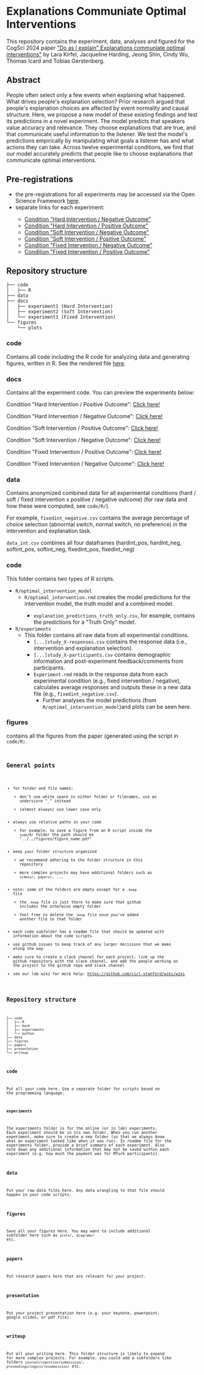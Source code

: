 # Explanations Communiate Optimal Interventions


This repository contains the experiment, data, analyses and figured for the  CogSci 2024 paper <a href="https://psyarxiv.com/XXX/">"Do as I explain" Explanations communiate optimal interventions"</a> by Lara Kirfel, Jacqueline Harding, Jeong Shin, Cindy Wu, Thomas Icard and Tobias Gerstenberg.

## Abstract

People often select only a few events when explaining what happened. What drives people's explanation selection? Prior research argued that people's explanation choices are affected by event normality and causal structure. Here, we propose a new model of these existing findings and test its predictions in a novel experiment. The model predicts that speakers value accuracy and relevance. They choose explanations that are true, and that communicate useful information to the listener. We test the model's predictions empirically by manipulating what goals a listener has and what actions they can take. Across twelve experimental conditions, we find that our model accurately predicts that people like to choose explanations that communicate optimal interventions.

## Pre-registrations 

<ul>
  <li>the pre-registrations for all experiments may be accessed via the Open Science Framework <a href="https://osf.io/fpyst/">here</a>.</li> 
  <li>separate links for each experiment:</li>
   <ul>
      <li><a href="https://osf.io/8k9sy">Condition "Hard Intervention / Negative Outcome" </a></li>
      <li><a href="https://osf.io/7qzu9">Condition "Hard Intervention / Positive Outcome" </a></li>
      <li><a href="https://osf.io/aw286">Condition "Soft Intervention / Negative Outcome" </a></li>
      <li><a href="https://osf.io/dmgcw">Condition "Soft Intervention / Positive Outcome" </a></li>
      <li><a href="https://osf.io/49bfq">Condition "Fixed Intervention / Negative Outcome" </a></li>
      <li><a href="https://osf.io/rbu7y">Condition "Fixed Intervention / Positive Outcome" </a></li>
    </ul>
</ul> 


## Repository structure 

```
├── code
│   ├── R
├── data
├── docs
│   ├── experiment1 (Hard Intervention)
│   ├── experiment2 (Soft Intervention)
│   └── experiment3 (Fixed Intervention)
└── figures
    └── plots
```

### code 

Contains all code including the R code for analyzing data and generating figures, written in R. 
See the rendered file <a href="https://cicl-stanford.github.io/father-dont-forgive/">here</a>.

### docs

Contains all the experiment code. You can preview the experiments below:

Condition "Hard Intervention / Positive Outcome": <a href="https://cicl-stanford.github.io/explanation_intervention/experiment_1/index.html?condition=1">Click here!</a>

Condition "Hard Intervention / Negative Outcome": <a href="https://cicl-stanford.github.io/explanation_intervention/experiment_1/index.html?condition=3">Click here!</a>

Condition "Soft Intervention / Positive Outcome": <a href="https://cicl-stanford.github.io/explanation_intervention/experiment_2/index.html?condition=1">Click here!</a>

Condition "Soft Intervention / Negative Outcome": <a href="https://cicl-stanford.github.io/explanation_intervention/experiment_2/index.html?condition=3">Click here!</a>

Condition "Fixed Intervention / Positive Outcome": <a href="https://cicl-stanford.github.io/explanation_intervention/experiment_3/index.html?condition=1">Click here!</a>

Condition "Fixed Intervention / Negative Outcome": <a href="https://cicl-stanford.github.io/explanation_intervention/experiment_3/index.html?condition=3">Click here!</a>


### data 

Contains anonymized combined data for all experimental conditions (hard / soft / fixed intervention x positive / negative outcome) (for raw data and how these were computed, see <code>code/R/</code>). 

For example, <code>fixedint_negative.csv</code> contains the average percentage of choice selection (abnormal switch, normal switch, no preference) in the intervention and explanation task. 

<code>data_int.csv</code> combines all four dataframes (hardint_pos, hardint_neg, softint_pos, softint_neg, fixedint_pos, fixedint_neg)

### code
This folder contains two types of R scripts. 

<ul>
  <li><code>R/optimal_intervention_model</code>
    <ul>
      <li> <code>R/optimal_intervention.rmd</code> creates the model predictions for the intervention model, the truth model and a combined model.</li>
          <ul>
      <li><code>explanation_predictions_truth_only.csv</code>, for example, contains the predictions for a "Truth Only" model.</li>
           </ul>
    </ul>
  </li>
  <li><code>R/experiments</code>
    <ul>
      <li> This folder contains all raw data from all experimental conditions.
        <ul>
          <li><code>[...]study_X-responses.csv</code> contains the response data (i.e., intervention and explanation selection).</li>
          <li><code>[...]study_X-participants.csv</code> contains demographic information and post-experiment feedback/comments from participants.</li>
          <li><code>Experiment.rmd</code> reads in the response data from each experimental condition (e.g., fixed intervention / negative), calculates average responses and outputs these in a new data file (e.g., <code>fixedint_negative.csv</code>).
            <ul>
              <li>Further analyses the model predictions (from <code>R/optimal_intervention_model</code>)and plots can be seen here.</li>
            </ul>
          </li>
        </ul>
      </li>
    </ul>
  </li>
</ul>




### figures 

contains all the figures from the paper (generated using the script in <code>code/R<code/>).


## General points

- for folder and file names: 
	+ don't use white space in either folder or filenames, use an underscore "_" instead
	+ (almost always) use lower case only
- always use relative paths in your code
	+ for example, to save a figure from an R script inside the `code/R/` folder the path should be "../../figures/figure_name.pdf"
- keep your folder structure organized
	+ we recommend adhering to the folder structure in this repository 
	+ more complex projects may have additional folders such as `videos/`, `papers/`, ...
- note: some of the folders are empty except for a `.keep` file
	+ the `.keep` file is just there to make sure that github includes the otherwise empty folder 
	+ feel free to delete the `.keep` file once you've added another file to that folder
- each code subfolder has a readme file that should be updated with information about the code scripts 
- use github issues to keep track of any larger decisions that we make along the way 
- make sure to create a slack channel for each project, link up the github repository with the slack channel, and add the people working on the project to the github repo and slack channel 
- see our lab wiki for more help: https://github.com/cicl-stanford/wiki/wiki

## Repository structure 

```
├── code
│   ├── R
│   ├── bash
│   ├── experiments
│   └── python
├── data
├── figures
├── papers
├── presentation
└── writeup
```

### code 

Put all your code here. Use a separate folder for scripts based on the programming language. 

#### experiments 

The experiments folder is for the online (or in lab) experiments. Each experiment should be in its own folder. When you run another experiment, make sure to create a new folder (so that we always know what an experiment looked like when it was run). In readme file for the experiments folder, provide a brief summary of each experiment. Also note down any additional information that may not be saved within each experiment (e.g. how much the payment was for MTurk participants).

### data 

Put your raw data files here. Any data wrangling to that file should happen in your code scripts. 

### figures 

Save all your figures here. You may want to include additional subfolder here such as `plots/`, `diagrams/` etc. 

### papers 

Put research papers here that are relevant for your project. 

### presentation

Put your project presentation here (e.g. your keynote, powerpoint, google slides, or pdf file).

### writeup 

Put all your writing here. This folder structure is likely to expand for more complex projects. For example, you could add a subfolders like folders `journal/cognition/submission/`, `proceedings/cogsci/resubmission/` etc. 
